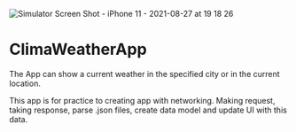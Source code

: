 ![Simulator Screen Shot - iPhone 11 - 2021-08-27 at 19 18 26](https://user-images.githubusercontent.com/68674699/131158312-0a86c191-f80d-446d-9b12-11eac2dd3984.png)
# ClimaWeatherApp

The App can show a current weather in the specified city or in the current location.

This app is for practice to creating app with networking. Making request, taking response, parse .json files, create data model and update UI with this data.
